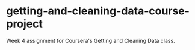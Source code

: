 # getting-and-cleaning-data-course-project
Week 4 assignment for Coursera's Getting and Cleaning Data class.
